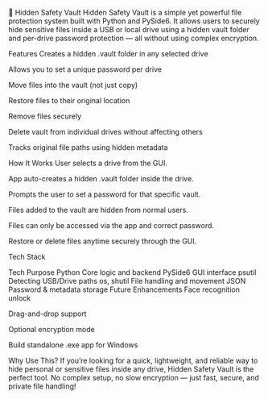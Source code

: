 🔐 Hidden Safety Vault
Hidden Safety Vault is a simple yet powerful file protection system built with Python and PySide6. It allows users to securely hide sensitive files inside a USB or local drive using a hidden vault folder and per-drive password protection — all without using complex encryption.

 Features
 Creates a hidden .vault folder in any selected drive

 Allows you to set a unique password per drive

 Move files into the vault (not just copy)

Restore files to their original location

 Remove files securely

 Delete vault from individual drives without affecting others

 Tracks original file paths using hidden metadata

 How It Works
User selects a drive from the GUI.

App auto-creates a hidden .vault folder inside the drive.

Prompts the user to set a password for that specific vault.

Files added to the vault are hidden from normal users.

Files can only be accessed via the app and correct password.

Restore or delete files anytime securely through the GUI.

Tech Stack

Tech	Purpose
Python	Core logic and backend
PySide6	GUI interface
psutil	Detecting USB/Drive paths
os, shutil	File handling and movement
JSON	Password & metadata storage
 Future Enhancements
Face recognition unlock 

Drag-and-drop support 

Optional encryption mode 

Build standalone .exe app for Windows 

 Why Use This?
If you’re looking for a quick, lightweight, and reliable way to hide personal or sensitive files inside any drive, Hidden Safety Vault is the perfect tool. No complex setup, no slow encryption — just fast, secure, and private file handling!

